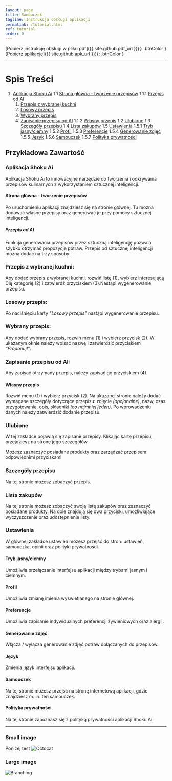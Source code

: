 ```yaml
---
layout: page
title: Samouczek
tagline: Instrukcja obsługi aplikacji
permalink: /tutorial.html
ref: tutorial
order: 0
---
```


[Pobierz instrukcję obsługi w pliku pdf]({{ site.github.pdf_url }}){: .btnColor }
[Pobierz aplikację]({{ site.github.apk_url }}){: .btnColor }

* * *

# Spis Treści

1. [Aplikacja Shoku Ai](#aplikacja-shoku-ai)
   1.1 [Strona główna - tworzenie przepisów](#strona-główna-tworzenie-przepisów)
       1.1.1 [Przepis od AI](#przepis-od-ai)
   1. [Przepis z wybranej kuchni](#przepis-z-wybranej-kuchni)
   2. [Losowy przepis](#losowy-przepis)
   3. [Wybrany przepis](#wybrany-przepis)
   4. [Zapisanie przepisu od AI](#zapisanie-przepisu-od-ai)
       1.1.2 [Własny przepis](#własny-przepis)
   1.2 [Ulubione](#ulubione)
   1.3 [Szczegóły przepisu](#szczegóły-przepisu)
   1.4 [Lista zakupów](#lista-zakupów)
   1.5 [Ustawienia](#ustawienia)
       1.5.1 [Tryb jasny/ciemny](#tryb-jasny-ciemny)
       1.5.2 [Profil](#profil)
       1.5.3 [Preferencje](#preferencje)
       1.5.4 [Generowanie zdjęć](#generowanie-zdjęć)
       1.5.5 [Język](#język)
       1.5.6 [Samouczek](#samouczek)
       1.5.7 [Polityka prywatności](#polityka-prywatności)


## Przykładowa Zawartość

### Aplikacja Shoku Ai
Aplikacja Shoku Ai to innowacyjne narzędzie do tworzenia i odkrywania przepisów kulinarnych z wykorzystaniem sztucznej inteligencji.

#### Strona główna - tworzenie przepisów
Po uruchomieniu aplikacji znajdziesz się na stronie głównej. Tu można dodawać własne przepisy oraz
generować je przy pomocy sztucznej inteligencji.

##### Przepis od AI
Funkcja generowania przepisów przez sztuczną inteligencję pozwala szybko otrzymać propozycje potraw. Przepis od sztucznej inteligencji można dodać na trzy sposoby:

### Przepis z wybranej kuchni:
Aby dodać przepis z wybranej kuchni, rozwiń listę (1), wybierz interesującą Cię kategorię (2) i zatwierdź przyciskiem (3).Nastąpi wygenerowanie przepisu.

### Losowy przepis:
Po naciśnięciu karty _“Losowy przepis”_ nastąpi wygenerowanie przepisu.

### Wybrany przepis:
Aby dodać wybrany przepis, rozwiń menu (1) i wybierz przycisk (2). W ukazanym oknie należy wpisać nazwę i zatwierdzić przyciskiem _“Proponuj!”_.

### Zapisanie przepisu od AI:
Aby zapisać otrzymany przepis, należy zapisać go przyciskiem (4).

#### Własny przepis
Rozwiń menu (1) i wybierz przycisk (2). Na ukazanej stronie należy dodać wymagane szczegóły dotyczące przepisu: zdjęcie _(opcjonalne)_, nazw, czas przygotowania, opis, składniki _(co najmniej jeden)_. Po wprowadzeniu danych należy zatwierdzić dodanie przepisu. 

### Ulubione
W tej zakładce pojawią się zapisane przepisy. Klikając kartę przepisu, przejdziesz na stronę jego szczegółów.

Możesz zaznaczyć posiadane produkty oraz zarządzać
przepisem odpowiednimi przyciskami

### Szczegóły przepisu
Na tej stronie możesz zobaczyć przepis.

### Lista zakupów
Na tej stronie możesz zobaczyć swoją listę zakupów oraz zaznaczyć posiadane produkty. Na dole znajdują się dwa przyciski, umożliwiające wyczyszczenie oraz udostępnienie listy.

### Ustawienia
W głównej zakładce ustawień możesz przejść do stron: ustawień, samouczka, opinii oraz polityki prywatności.

#### Tryb jasny/ciemny
Umożliwia przełączanie interfejsu aplikacji między trybami jasnym i ciemnym.

#### Profil
Umożliwia zmianę imienia wyświetlanego na stronie głównej.

#### Preferencje
Umożliwia zapisanie indywidualnych preferencji żywieniowych oraz alergii.

#### Generowanie zdjęć
Włącza / wyłącza generowanie zdjęć potraw dołączanych do przepisów.

#### Język
Zmienia język interfejsu aplikacji.

#### Samouczek
Na tej stronie możesz przejść na stronę internetową aplikacji, gdzie znajdziesz m. in. ten samouczek.

#### Polityka prywatności
Na tej stronie zapoznasz się z polityką prywatności aplikacji Shoku Ai.

* * *

### Small image
Poniżej test
![Octocat](https://github.githubassets.com/images/icons/emoji/octocat.png)

### Large image

![Branching](https://guides.github.com/activities/hello-world/branching.png)